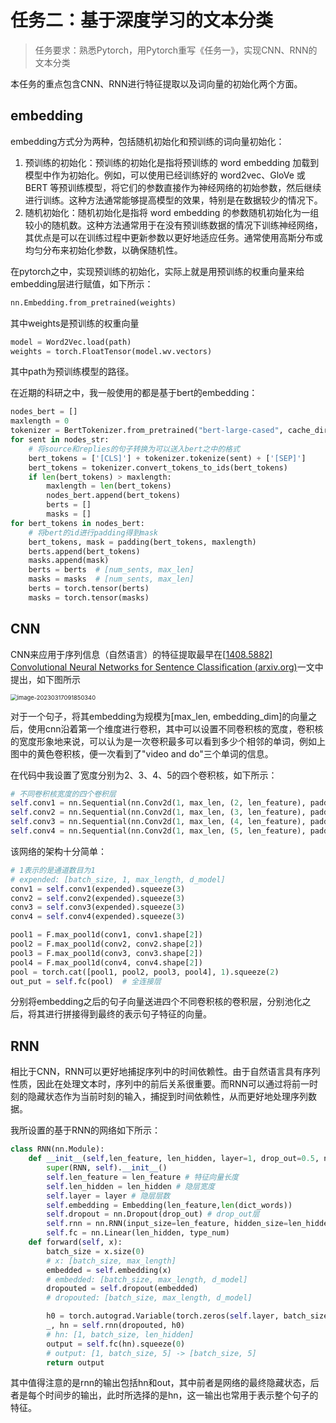 # 任务二：基于深度学习的文本分类

> 任务要求：熟悉Pytorch，用Pytorch重写《任务一》，实现CNN、RNN的文本分类

本任务的重点包含CNN、RNN进行特征提取以及词向量的初始化两个方面。

## embedding

embedding方式分为两种，包括随机初始化和预训练的词向量初始化：

1. 预训练的初始化：预训练的初始化是指将预训练的 word embedding 加载到模型中作为初始化。例如，可以使用已经训练好的 word2vec、GloVe 或 BERT 等预训练模型，将它们的参数直接作为神经网络的初始参数，然后继续进行训练。这种方法通常能够提高模型的效果，特别是在数据较少的情况下。
2. 随机初始化：随机初始化是指将 word embedding 的参数随机初始化为一组较小的随机数。这种方法通常用于在没有预训练数据的情况下训练神经网络，其优点是可以在训练过程中更新参数以更好地适应任务。通常使用高斯分布或均匀分布来初始化参数，以确保随机性。

在pytorch之中，实现预训练的初始化，实际上就是用预训练的权重向量来给embedding层进行赋值，如下所示：

```python
nn.Embedding.from_pretrained(weights)
```

其中weights是预训练的权重向量

```python
model = Word2Vec.load(path)
weights = torch.FloatTensor(model.wv.vectors)
```

其中path为预训练模型的路径。

在近期的科研之中，我一般使用的都是基于bert的embedding：

```python
nodes_bert = []
maxlength = 0
tokenizer = BertTokenizer.from_pretrained("bert-large-cased", cache_dir="/root/autodl-tmp/GCN/bert_cache", do_lower_case=False)
for sent in nodes_str:
    # 将source和replies的句子转换为可以送入bert之中的格式
    bert_tokens = ['[CLS]'] + tokenizer.tokenize(sent) + ['[SEP]']
    bert_tokens = tokenizer.convert_tokens_to_ids(bert_tokens)
    if len(bert_tokens) > maxlength:
        maxlength = len(bert_tokens)
        nodes_bert.append(bert_tokens)
        berts = []
        masks = []
for bert_tokens in nodes_bert:
    # 将bert的id进行padding得到mask
    bert_tokens, mask = padding(bert_tokens, maxlength)
    berts.append(bert_tokens)
    masks.append(mask)
    berts = berts  # [num_sents, max_len]
    masks = masks  # [num_sents, max_len]
    berts = torch.tensor(berts)
    masks = torch.tensor(masks)
```

## CNN

CNN来应用于序列信息（自然语言）的特征提取最早在[[1408.5882\] Convolutional Neural Networks for Sentence Classification (arxiv.org)](https://arxiv.org/abs/1408.5882)一文中提出，如下图所示

<img src="C:\Users\74891\AppData\Roaming\Typora\typora-user-images\image-20230317091850340.png" alt="image-20230317091850340" style="zoom: 67%;" />

对于一个句子，将其embedding为规模为[max_len, embedding_dim]的向量之后，使用cnn沿着第一个维度进行卷积，其中可以设置不同卷积核的宽度，卷积核的宽度形象地来说，可以认为是一次卷积最多可以看到多少个相邻的单词，例如上图中的黄色卷积核，便一次看到了"video and do"三个单词的信息。

在代码中我设置了宽度分别为2、3、4、5的四个卷积核，如下所示：

```python
# 不同卷积核宽度的四个卷积层
self.conv1 = nn.Sequential(nn.Conv2d(1, max_len, (2, len_feature), padding=(1, 0)), nn.ReLU())
self.conv2 = nn.Sequential(nn.Conv2d(1, max_len, (3, len_feature), padding=(1, 0)), nn.ReLU())
self.conv3 = nn.Sequential(nn.Conv2d(1, max_len, (4, len_feature), padding=(2, 0)), nn.ReLU())
self.conv4 = nn.Sequential(nn.Conv2d(1, max_len, (5, len_feature), padding=(2, 0)), nn.ReLU())
```

该网络的架构十分简单：

```python
# 1表示的是通道数目为1
# expended: [batch_size, 1, max_length, d_model]
conv1 = self.conv1(expended).squeeze(3)
conv2 = self.conv2(expended).squeeze(3)
conv3 = self.conv3(expended).squeeze(3)
conv4 = self.conv4(expended).squeeze(3)

pool1 = F.max_pool1d(conv1, conv1.shape[2])
pool2 = F.max_pool1d(conv2, conv2.shape[2])
pool3 = F.max_pool1d(conv3, conv3.shape[2])
pool4 = F.max_pool1d(conv4, conv4.shape[2])
pool = torch.cat([pool1, pool2, pool3, pool4], 1).squeeze(2)
out_put = self.fc(pool)  # 全连接层
```

分别将embedding之后的句子向量送进四个不同卷积核的卷积层，分别池化之后，将其进行拼接得到最终的表示句子特征的向量。

## RNN

相比于CNN，RNN可以更好地捕捉序列中的时间依赖性。由于自然语言具有序列性质，因此在处理文本时，序列中的前后关系很重要。而RNN可以通过将前一时刻的隐藏状态作为当前时刻的输入，捕捉到时间依赖性，从而更好地处理序列数据。

我所设置的基于RNN的网络如下所示：

```python
class RNN(nn.Module):
    def __init__(self,len_feature, len_hidden, layer=1, drop_out=0.5, nonlinearity='tanh', batch_first=True, type_num=5):
        super(RNN, self).__init__()
        self.len_feature = len_feature # 特征向量长度
        self.len_hidden = len_hidden # 隐层宽度
        self.layer = layer # 隐层层数
        self.embedding = Embedding(len_feature,len(dict_words))
        self.dropout = nn.Dropout(drop_out) # drop_out层
        self.rnn = nn.RNN(input_size=len_feature, hidden_size=len_hidden, num_layers=layer, nonlinearity=nonlinearity, batch_first=batch_first,dropout=drop_out)
        self.fc = nn.Linear(len_hidden, type_num)
    def forward(self, x):
        batch_size = x.size(0)
        # x: [batch_size, max_length]
        embedded = self.embedding(x)
        # embedded: [batch_size, max_length, d_model]
        dropouted = self.dropout(embedded)
        # dropouted: [batch_size, max_length, d_model]

        h0 = torch.autograd.Variable(torch.zeros(self.layer, batch_size, self.len_hidden)) # 初始化隐层参数
        _, hn = self.rnn(dropouted, h0)
        # hn: [1, batch_size, len_hidden]
        output = self.fc(hn).squeeze(0)
        # output: [1, batch_size, 5] -> [batch_size, 5]
        return output
```

其中值得注意的是rnn的输出包括hn和out，其中前者是网络的最终隐藏状态，后者是每个时间步的输出，此时所选择的是hn，这一输出也常用于表示整个句子的特征。

